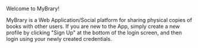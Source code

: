 Welcome to MyBrary!

MyBrary is a Web Application/Social platform for sharing physical copies of books with other users. If you are new to the App, simply create a new profile by clicking "Sign Up" at the bottom of the login screen, and then login using your newly created credentials.


